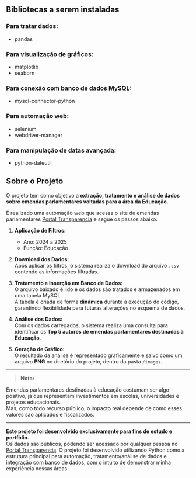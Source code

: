 ## Bibliotecas a serem instaladas

### Para tratar dados:
- pandas

### Para visualização de gráficos:
- matplotlib
- seaborn

### Para conexão com banco de dados MySQL:
- mysql-connector-python

### Para automação web:
- selenium
- webdriver-manager

### Para manipulação de datas avançada:
- python-dateutil


## Sobre o Projeto

O projeto tem como objetivo a **extração, tratamento e análise de dados sobre emendas parlamentares voltadas para a área da Educação**.

É realizado uma automação web que acessa o site de emendas parlamentares [Portal Transparencia](https://portaldatransparencia.gov.br/) e segue os passos abaixo:

1. **Aplicação de Filtros:**  
   - Ano: 2024 a 2025  
   - Função: Educação  

2. **Download dos Dados:**  
   Após aplicar os filtros, o sistema realiza o download do arquivo `.csv` contendo as informações filtradas.

3. **Tratamento e Inserção em Banco de Dados:**  
   O arquivo baixado é lido e os dados são tratados e armazenados em uma tabela MySQL.  
   A tabela é criada de forma **dinâmica** durante a execução do código, garantindo flexibilidade para futuras alterações no esquema de dados.

4. **Análise dos Dados:**  
   Com os dados carregados, o sistema realiza uma consulta para identificar os **Top 5 autores de emendas parlamentares destinadas à Educação**.

5. **Geração de Gráfico:**  
   O resultado da análise é representado graficamente e salvo como um arquivo **PNG** no diretório do projeto, dentro da pasta `/images`.

---

> **Nota:**

Emendas parlamentares destinadas à educação costumam ser algo positivo, já que representam investimentos em escolas, universidades e projetos educacionais.  
Mas, como todo recurso público, o impacto real depende de como esses valores são aplicados e fiscalizados. 

---

**Este projeto foi desenvolvido exclusivamente para fins de estudo e portfólio.**  
Os dados são públicos, podendo ser acessado por qualquer pessoa no [Portal Transparencia](https://portaldatransparencia.gov.br/).
O projeto foi desenvolvido utilizando Python como a estrutura principal para automação, tratamento/análise de dados e integração com banco de dados, com o intuito de demonstrar minha experiência nessas áreas.






